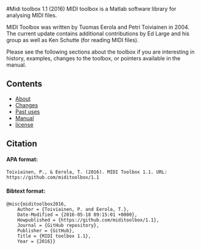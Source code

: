 #Midi toolbox 1.1 (2016)
MIDI toolbox is a Matlab software library for analysing MIDI files.

MIDI Toolbox was written by Tuomas Eerola and Petri Toiviainen in 2004. The current update contains additional contributions by Ed Large and his group as well as Ken Schutte (for reading MIDI files).

Please see the following sections about the toolbox if you are interesting in history, examples, changes to the toolbox, or pointers available in the manual.

## Contents

- [About](https://github.com/miditoolbox/1.1/blob/master/about.md)
- [Changes](changes.md)
- [Past uses](https://github.com/miditoolbox/1.1/past_uses.md)
- [Manual](https://github.com/miditoolbox/1.1/documentation/MIDItoolbox1.1_manual.pdf)
- [license](https://github.com/miditoolbox/1.1/license.md)

## Citation

#### APA format:

    Toiviainen, P., & Eerola, T. (2016). MIDI Toolbox 1.1. URL: https://github.com/miditoolbox/1.1

#### Bibtext format:

    @misc{miditoolbox2016,
        Author = {Toiviainen, P. and Eerola, T.},
        Date-Modified = {2016-05-18 09:15:01 +0000},
        Howpublished = {https://github.com/miditoolbox/1.1},
        Journal = {GitHub repository},
        Publisher = {GitHub},
        Title = {MIDI toolbox 1.1},
        Year = {2016}}

